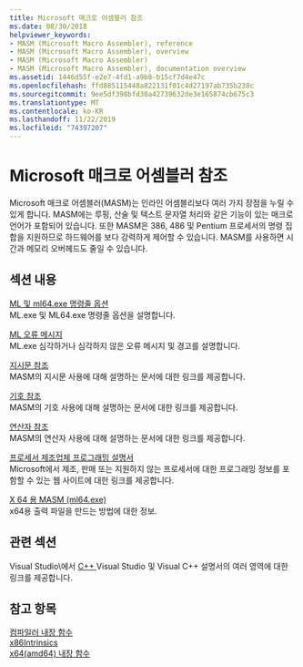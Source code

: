 ```yaml
---
title: Microsoft 매크로 어셈블러 참조
ms.date: 08/30/2018
helpviewer_keywords:
- MASM (Microsoft Macro Assembler), reference
- MASM (Microsoft Macro Assembler), overview
- MASM (Microsoft Macro Assembler)
- MASM (Microsoft Macro Assembler), documentation overview
ms.assetid: 1446d55f-e2e7-4fd1-a9b8-b15cf7d4e47c
ms.openlocfilehash: ffd885115448a822131f01c4d27197ab735b238c
ms.sourcegitcommit: 9ee5df398bfd30a42739632de3e165874cb675c3
ms.translationtype: MT
ms.contentlocale: ko-KR
ms.lasthandoff: 11/22/2019
ms.locfileid: "74397207"
---
```

# <a name="microsoft-macro-assembler-reference"></a>Microsoft 매크로 어셈블러 참조

Microsoft 매크로 어셈블러(MASM)는 인라인 어셈블리보다 여러 가지 장점을 누릴 수 있게 합니다. MASM에는 루핑, 산술 및 텍스트 문자열 처리와 같은 기능이 있는 매크로 언어가 포함되어 있습니다. 또한 MASM은 386, 486 및 Pentium 프로세서의 명령 집합을 지원하므로 하드웨어를 보다 강력하게 제어할 수 있습니다. MASM를 사용하면 시간과 메모리 오버헤드도 줄일 수 있습니다.

## <a name="in-this-section"></a>섹션 내용

[ML 및 ml64.exe 명령줄 옵션](../../assembler/masm/ml-and-ml64-command-line-reference.md)\
ML.exe 및 ML64.exe 명령줄 옵션을 설명합니다.

[ML 오류 메시지](../../assembler/masm/ml-error-messages.md)\
ML.exe 심각하거나 심각하지 않은 오류 메시지 및 경고를 설명합니다.

[지시문 참조](directives-reference.md)\
MASM의 지시문 사용에 대해 설명하는 문서에 대한 링크를 제공합니다.

[기호 참조](../../assembler/masm/symbols-reference.md)\
MASM의 기호 사용에 대해 설명하는 문서에 대한 링크를 제공합니다.

[연산자 참조](../../assembler/masm/operators-reference.md)\
MASM의 연산자 사용에 대해 설명하는 문서에 대한 링크를 제공합니다.

[프로세서 제조업체 프로그래밍 설명서](../../assembler/masm/processor-manufacturer-programming-manuals.md)\
Microsoft에서 제조, 판매 또는 지원하지 않는 프로세서에 대한 프로그래밍 정보를 포함할 수 있는 웹 사이트에 대한 링크를 제공합니다.

[X 64 용 MASM (ml64.exe)](../../assembler/masm/masm-for-x64-ml64-exe.md)\
x64용 출력 파일을 만드는 방법에 대한 정보.

## <a name="related-sections"></a>관련 섹션

Visual Studio\에서 [ C++ ](../../overview/visual-cpp-in-visual-studio.md)
Visual Studio 및 Visual C++ 설명서의 여러 영역에 대한 링크를 제공합니다.

## <a name="see-also"></a>참고 항목

[컴파일러 내장 함수](../../intrinsics/compiler-intrinsics.md)\
[x86Intrinsics](../../intrinsics/x86-intrinsics-list.md)\
[x64(amd64) 내장 함수](../../intrinsics/x64-amd64-intrinsics-list.md)
